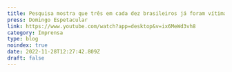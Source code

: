 ```yaml
---
title: Pesquisa mostra que três em cada dez brasileiros já foram vítimas de algum golpe este ano
press: Domingo Espetacular
link: https://www.youtube.com/watch?app=desktop&v=ix6MeWd3vh8
category: Imprensa
type: blog
noindex: true
date: 2022-11-28T12:27:42.809Z
draft: false
---
```

